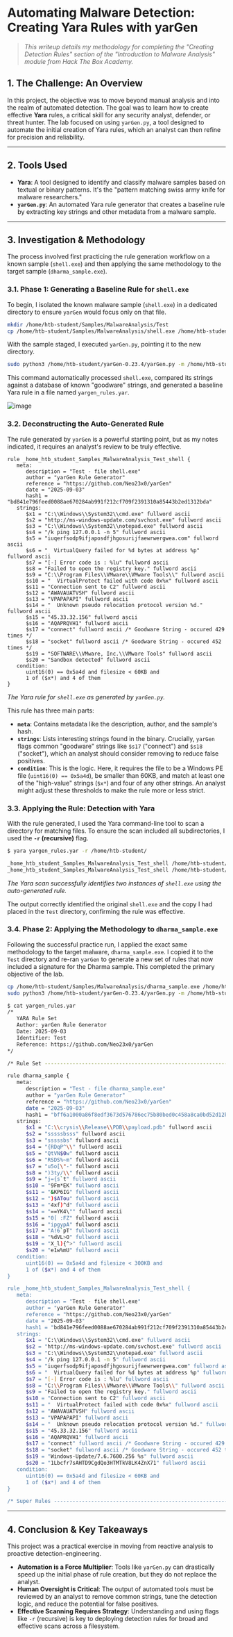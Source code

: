 # Automating Malware Detection: Creating Yara Rules with yarGen

> *This writeup details my methodology for completing the "Creating Detection Rules" section of the "Introduction to Malware Analysis" module from Hack The Box Academy.*

## 1. The Challenge: An Overview

In this project, the objective was to move beyond manual analysis and into the realm of automated detection. The goal was to learn how to create effective **Yara** rules, a critical skill for any security analyst, defender, or threat hunter. The lab focused on using `yarGen.py`, a tool designed to automate the initial creation of Yara rules, which an analyst can then refine for precision and reliability.

---

## 2. Tools Used

* **Yara**: A tool designed to identify and classify malware samples based on textual or binary patterns. It's the "pattern matching swiss army knife for malware researchers."
* **`yarGen.py`**: An automated Yara rule generator that creates a baseline rule by extracting key strings and other metadata from a malware sample.

---

## 3. Investigation & Methodology

The process involved first practicing the rule generation workflow on a known sample (`shell.exe`) and then applying the same methodology to the target sample (`dharma_sample.exe`).

### 3.1. Phase 1: Generating a Baseline Rule for `shell.exe`

To begin, I isolated the known malware sample (`shell.exe`) in a dedicated directory to ensure `yarGen` would focus only on that file.

```bash
mkdir /home/htb-student/Samples/MalwareAnalysis/Test
cp /home/htb-student/Samples/MalwareAnalysis/shell.exe /home/htb-student/Samples/MalwareAnalysis/Test/
````

With the sample staged, I executed `yarGen.py`, pointing it to the new directory.

```bash
sudo python3 /home/htb-student/yarGen-0.23.4/yarGen.py -m /home/htb-student/Samples/MalwareAnalysis/Test/
```

This command automatically processed `shell.exe`, compared its strings against a database of known "goodware" strings, and generated a baseline Yara rule in a file named `yargen_rules.yar`.

![image](./yarGen_running.png)

### 3.2. Deconstructing the Auto-Generated Rule

The rule generated by `yarGen` is a powerful starting point, but as my notes indicated, it requires an analyst's review to be truly effective.

```yara
rule _home_htb_student_Samples_MalwareAnalysis_Test_shell {
   meta:
      description = "Test - file shell.exe"
      author = "yarGen Rule Generator"
      reference = "https://github.com/Neo23x0/yarGen"
      date = "2025-09-03"
      hash1 = "bd841e796feed0088ae670284ab991f212cf709f2391310a85443b2ed1312bda"
   strings:
      $x1 = "C:\\Windows\\System32\\cmd.exe" fullword ascii
      $s2 = "http://ms-windows-update.com/svchost.exe" fullword ascii
      $s3 = "C:\\Windows\\System32\\notepad.exe" fullword ascii
      $s4 = "/k ping 127.0.0.1 -n 5" fullword ascii
      $s5 = "iuqerfsodp9ifjaposdfjhgosurijfaewrwergwea.com" fullword ascii
      $s6 = "  VirtualQuery failed for %d bytes at address %p" fullword ascii
      $s7 = "[-] Error code is : %lu" fullword ascii
      $s8 = "Failed to open the registry key." fullword ascii
      $s9 = "C:\\Program Files\\VMware\\VMware Tools\\" fullword ascii
      $s10 = "  VirtualProtect failed with code 0x%x" fullword ascii
      $s11 = "Connection sent to C2" fullword ascii
      $s12 = "AWAVAUATVSH" fullword ascii
      $s13 = "VPAPAPAPI" fullword ascii
      $s14 = "  Unknown pseudo relocation protocol version %d." fullword ascii
      $s15 = "45.33.32.156" fullword ascii
      $s16 = "AQAPRQVH1" fullword ascii
      $s17 = "connect" fullword ascii /* Goodware String - occured 429 times */
      $s18 = "socket" fullword ascii /* Goodware String - occured 452 times */
      $s19 = "SOFTWARE\\VMware, Inc.\\VMware Tools" fullword ascii
      $s20 = "Sandbox detected" fullword ascii
   condition:
      uint16(0) == 0x5a4d and filesize < 60KB and
      1 of ($x*) and 4 of them
}
```

*The Yara rule for `shell.exe` as generated by `yarGen.py`.*

This rule has three main parts:

  * **`meta`**: Contains metadata like the description, author, and the sample's hash.
  * **`strings`**: Lists interesting strings found in the binary. Crucially, `yarGen` flags common "goodware" strings like `$s17` ("connect") and `$s18` ("socket"), which an analyst should consider removing to reduce false positives.
  * **`condition`**: This is the logic. Here, it requires the file to be a Windows PE file (`uint16(0) == 0x5a4d`), be smaller than 60KB, and match at least one of the "high-value" strings (`$x*`) and four of any other strings. An analyst might adjust these thresholds to make the rule more or less strict.

### 3.3. Applying the Rule: Detection with Yara

With the rule generated, I used the Yara command-line tool to scan a directory for matching files. To ensure the scan included all subdirectories, I used the **`-r` (recursive)** flag.

```bash
$ yara yargen_rules.yar -r /home/htb-student/

_home_htb_student_Samples_MalwareAnalysis_Test_shell /home/htb-student//Samples/MalwareAnalysis/Test/shell.exe
_home_htb_student_Samples_MalwareAnalysis_Test_shell /home/htb-student//Samples/MalwareAnalysis/shell.exe
```

*The Yara scan successfully identifies two instances of `shell.exe` using the auto-generated rule.*

The output correctly identified the original `shell.exe` and the copy I had placed in the `Test` directory, confirming the rule was effective.

### 3.4. Phase 2: Applying the Methodology to `dharma_sample.exe`

Following the successful practice run, I applied the exact same methodology to the target malware, `dharma_sample.exe`. I copied it to the `Test` directory and re-ran `yarGen` to generate a new set of rules that now included a signature for the Dharma sample. This completed the primary objective of the lab.

```bash
cp /home/htb-student/Samples/MalwareAnalysis/dharma_sample.exe /home/htb-student/Samples/MalwareAnalysis/Test/
sudo python3 /home/htb-student/yarGen-0.23.4/yarGen.py -m /home/htb-student/Samples/MalwareAnalysis/Test/
```
```bash
$ cat yargen_rules.yar 
/*
   YARA Rule Set
   Author: yarGen Rule Generator
   Date: 2025-09-03
   Identifier: Test
   Reference: https://github.com/Neo23x0/yarGen
*/

/* Rule Set ----------------------------------------------------------------- */

rule dharma_sample {
   meta:
      description = "Test - file dharma_sample.exe"
      author = "yarGen Rule Generator"
      reference = "https://github.com/Neo23x0/yarGen"
      date = "2025-09-03"
      hash1 = "bff6a1000a86f8edf3673d576786ec75b80bed0c458a8ca0bd52d12b74099071"
   strings:
      $x1 = "C:\\crysis\\Release\\PDB\\payload.pdb" fullword ascii
      $s2 = "sssssbsss" fullword ascii
      $s3 = "sssssbs" fullword ascii
      $s4 = "{RDqP^\\" fullword ascii
      $s5 = "QtVN$0w" fullword ascii
      $s6 = "RSDS%~m" fullword ascii
      $s7 = "u5o[\"-" fullword ascii
      $s8 = ")3ty/\\" fullword ascii
      $s9 = "j={s`t" fullword ascii
      $s10 = "9Fm*EK" fullword ascii
      $s11 = "&KP6IG" fullword ascii
      $s12 = ")$ATou" fullword ascii
      $s13 = "4xf)^d" fullword ascii
      $s14 = "==YK4\"" fullword ascii
      $s15 = "0[ :FZ" fullword ascii
      $s16 = "ipgypA" fullword ascii
      $s17 = "A!6`pT" fullword ascii
      $s18 = "%dVL>O" fullword ascii
      $s19 = "X_l){^>" fullword ascii
      $s20 = "e1w%mU" fullword ascii
   condition:
      uint16(0) == 0x5a4d and filesize < 300KB and
      1 of ($x*) and 4 of them
}

rule _home_htb_student_Samples_MalwareAnalysis_Test_shell {
   meta:
      description = "Test - file shell.exe"
      author = "yarGen Rule Generator"
      reference = "https://github.com/Neo23x0/yarGen"
      date = "2025-09-03"
      hash1 = "bd841e796feed0088ae670284ab991f212cf709f2391310a85443b2ed1312bda"
   strings:
      $x1 = "C:\\Windows\\System32\\cmd.exe" fullword ascii
      $s2 = "http://ms-windows-update.com/svchost.exe" fullword ascii
      $s3 = "C:\\Windows\\System32\\notepad.exe" fullword ascii
      $s4 = "/k ping 127.0.0.1 -n 5" fullword ascii
      $s5 = "iuqerfsodp9ifjaposdfjhgosurijfaewrwergwea.com" fullword ascii
      $s6 = "  VirtualQuery failed for %d bytes at address %p" fullword ascii
      $s7 = "[-] Error code is : %lu" fullword ascii
      $s8 = "C:\\Program Files\\VMware\\VMware Tools\\" fullword ascii
      $s9 = "Failed to open the registry key." fullword ascii
      $s10 = "Connection sent to C2" fullword ascii
      $s11 = "  VirtualProtect failed with code 0x%x" fullword ascii
      $s12 = "AWAVAUATVSH" fullword ascii
      $s13 = "VPAPAPAPI" fullword ascii
      $s14 = "  Unknown pseudo relocation protocol version %d." fullword ascii
      $s15 = "45.33.32.156" fullword ascii
      $s16 = "AQAPRQVH1" fullword ascii
      $s17 = "connect" fullword ascii /* Goodware String - occured 429 times */
      $s18 = "socket" fullword ascii /* Goodware String - occured 452 times */
      $s19 = "Windows-Update/7.6.7600.256 %s" fullword ascii
      $s20 = "1Lbcfr7sAHTD9CgdQo3HTMTkV8LK4ZnX71" fullword ascii
   condition:
      uint16(0) == 0x5a4d and filesize < 60KB and
      1 of ($x*) and 4 of them
}

/* Super Rules ------------------------------------------------------------- */

```

-----

## 4\. Conclusion & Key Takeaways

This project was a practical exercise in moving from reactive analysis to proactive detection-engineering.

  * **Automation is a Force Multiplier**: Tools like `yarGen.py` can drastically speed up the initial phase of rule creation, but they do not replace the analyst.
  * **Human Oversight is Critical**: The output of automated tools must be reviewed by an analyst to remove common strings, tune the detection logic, and reduce the potential for false positives.
  * **Effective Scanning Requires Strategy**: Understanding and using flags like `-r` (recursive) is key to deploying detection rules for broad and effective scans across a filesystem.
